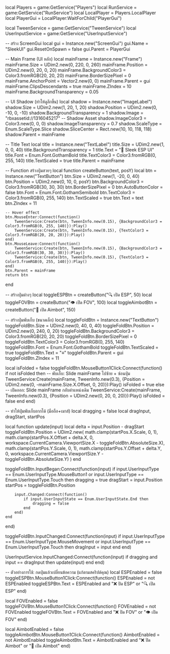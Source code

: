 local Players = game:GetService("Players")
local RunService = game:GetService("RunService")
local LocalPlayer = Players.LocalPlayer
local PlayerGui = LocalPlayer:WaitForChild("PlayerGui")

local TweenService = game:GetService("TweenService")
local UserInputService = game:GetService("UserInputService")

-- สร้าง ScreenGui
local gui = Instance.new("ScreenGui")
gui.Name = "SleekUI"
gui.ResetOnSpawn = false
gui.Parent = PlayerGui

-- Main Frame (UI หลัก)
local mainFrame = Instance.new("Frame")
mainFrame.Size = UDim2.new(0, 220, 0, 260)
mainFrame.Position = UDim2.new(0, 20, 0, 20)
mainFrame.BackgroundColor3 = Color3.fromRGB(20, 20, 20)
mainFrame.BorderSizePixel = 0
mainFrame.AnchorPoint = Vector2.new(0, 0)
mainFrame.Parent = gui
mainFrame.ClipsDescendants = true
mainFrame.ZIndex = 10
mainFrame.BackgroundTransparency = 0.05

-- UI Shadow (ทำให้ดูลึกขึ้น)
local shadow = Instance.new("ImageLabel")
shadow.Size = UDim2.new(1, 20, 1, 20)
shadow.Position = UDim2.new(0, -10, 0, -10)
shadow.BackgroundTransparency = 1
shadow.Image = "rbxassetid://1316045217" -- Shadow Asset
shadow.ImageColor3 = Color3.new(0, 0, 0)
shadow.ImageTransparency = 0.7
shadow.ScaleType = Enum.ScaleType.Slice
shadow.SliceCenter = Rect.new(10, 10, 118, 118)
shadow.Parent = mainFrame

-- Title Text
local title = Instance.new("TextLabel")
title.Size = UDim2.new(1, 0, 0, 40)
title.BackgroundTransparency = 1
title.Text = "🖤 Sleek ESP UI"
title.Font = Enum.Font.GothamBold
title.TextColor3 = Color3.fromRGB(0, 255, 140)
title.TextScaled = true
title.Parent = mainFrame

-- Function สร้างปุ่มสวยๆ
local function createButton(text, posY)
	local btn = Instance.new("TextButton")
	btn.Size = UDim2.new(1, -20, 0, 40)
	btn.Position = UDim2.new(0, 10, 0, posY)
	btn.BackgroundColor3 = Color3.fromRGB(30, 30, 30)
	btn.BorderSizePixel = 0
	btn.AutoButtonColor = false
	btn.Font = Enum.Font.GothamSemibold
	btn.TextColor3 = Color3.fromRGB(0, 255, 140)
	btn.TextScaled = true
	btn.Text = text
	btn.ZIndex = 11
	
	-- Hover effect
	btn.MouseEnter:Connect(function()
		TweenService:Create(btn, TweenInfo.new(0.15), {BackgroundColor3 = Color3.fromRGB(0, 255, 140)}):Play()
		TweenService:Create(btn, TweenInfo.new(0.15), {TextColor3 = Color3.fromRGB(20, 20, 20)}):Play()
	end)
	btn.MouseLeave:Connect(function()
		TweenService:Create(btn, TweenInfo.new(0.15), {BackgroundColor3 = Color3.fromRGB(30, 30, 30)}):Play()
		TweenService:Create(btn, TweenInfo.new(0.15), {TextColor3 = Color3.fromRGB(0, 255, 140)}):Play()
	end)
	btn.Parent = mainFrame
	return btn
end

-- สร้างปุ่มต่างๆ
local toggleESPBtn = createButton("🔍 เปิด ESP", 50)
local toggleFOVBtn = createButton("👁️ เปิด FOV", 100)
local toggleAimbotBtn = createButton("🎯 เปิด Aimbot", 150)

-- สร้างปุ่มพับเก็บ (ขนาดเล็ก)
local toggleFoldBtn = Instance.new("TextButton")
toggleFoldBtn.Size = UDim2.new(0, 40, 0, 40)
toggleFoldBtn.Position = UDim2.new(0, 240, 0, 20)
toggleFoldBtn.BackgroundColor3 = Color3.fromRGB(20, 20, 20)
toggleFoldBtn.BorderSizePixel = 0
toggleFoldBtn.TextColor3 = Color3.fromRGB(0, 255, 140)
toggleFoldBtn.Font = Enum.Font.GothamBold
toggleFoldBtn.TextScaled = true
toggleFoldBtn.Text = "≡"
toggleFoldBtn.Parent = gui
toggleFoldBtn.ZIndex = 11

local isFolded = false
toggleFoldBtn.MouseButton1Click:Connect(function()
	if not isFolded then
		-- พับเก็บ: Slide mainFrame ไปซ้าย + ซ่อนปุ่ม
		TweenService:Create(mainFrame, TweenInfo.new(0.3), {Position = UDim2.new(0, -mainFrame.Size.X.Offset, 0, 20)}):Play()
		isFolded = true
	else
		-- เปิดออก: Slide mainFrame กลับตำแหน่งเดิม
		TweenService:Create(mainFrame, TweenInfo.new(0.3), {Position = UDim2.new(0, 20, 0, 20)}):Play()
		isFolded = false
	end
end)

-- ทำให้ปุ่มพับเก็บลากได้ (มือถือ+เมาส์)
local dragging = false
local dragInput, dragStart, startPos

local function update(input)
	local delta = input.Position - dragStart
	toggleFoldBtn.Position = UDim2.new(
		math.clamp(startPos.X.Scale, 0, 1),
		math.clamp(startPos.X.Offset + delta.X, 0, workspace.CurrentCamera.ViewportSize.X - toggleFoldBtn.AbsoluteSize.X),
		math.clamp(startPos.Y.Scale, 0, 1),
		math.clamp(startPos.Y.Offset + delta.Y, 0, workspace.CurrentCamera.ViewportSize.Y - toggleFoldBtn.AbsoluteSize.Y)
	)
end

toggleFoldBtn.InputBegan:Connect(function(input)
	if input.UserInputType == Enum.UserInputType.MouseButton1 or input.UserInputType == Enum.UserInputType.Touch then
		dragging = true
		dragStart = input.Position
		startPos = toggleFoldBtn.Position

		input.Changed:Connect(function()
			if input.UserInputState == Enum.UserInputState.End then
				dragging = false
			end
		end)
	end
end)

toggleFoldBtn.InputChanged:Connect(function(input)
	if input.UserInputType == Enum.UserInputType.MouseMovement or input.UserInputType == Enum.UserInputType.Touch then
		dragInput = input
	end
end)

UserInputService.InputChanged:Connect(function(input)
	if dragging and input == dragInput then
		update(input)
	end
end)

-- ตัวอย่างการใช้: กดปุ่มแล้วเปลี่ยนข้อความ (แก้ตามสคริปต์คุณ)
local ESPEnabled = false
toggleESPBtn.MouseButton1Click:Connect(function()
	ESPEnabled = not ESPEnabled
	toggleESPBtn.Text = ESPEnabled and "❌ ปิด ESP" or "🔍 เปิด ESP"
end)

local FOVEnabled = false
toggleFOVBtn.MouseButton1Click:Connect(function()
	FOVEnabled = not FOVEnabled
	toggleFOVBtn.Text = FOVEnabled and "❌ ปิด FOV" or "👁️ เปิด FOV"
end)

local AimbotEnabled = false
toggleAimbotBtn.MouseButton1Click:Connect(function()
	AimbotEnabled = not AimbotEnabled
	toggleAimbotBtn.Text = AimbotEnabled and "❌ ปิด Aimbot" or "🎯 เปิด Aimbot"
end)

